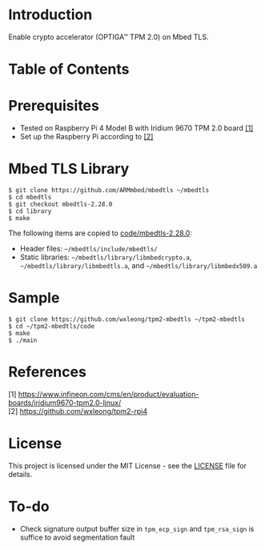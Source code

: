 # Introduction

Enable crypto accelerator (OPTIGA™ TPM 2.0) on Mbed TLS.

# Table of Contents

# Prerequisites

- Tested on Raspberry Pi 4 Model B with Iridium 9670 TPM 2.0 board [[1]](#1) 
- Set up the Raspberry Pi according to [[2]](#2)

# Mbed TLS Library

```
$ git clone https://github.com/ARMmbed/mbedtls ~/mbedtls
$ cd mbedtls
$ git checkout mbedtls-2.28.0 
$ cd library
$ make
```

The following items are copied to [code/mbedtls-2.28.0](https://github.com/wxleong/tpm2-mbedtls/tree/develop-genesis/code/mbedtls-2.28.0):
- Header files: `~/mbedtls/include/mbedtls/`
- Static libraries: `~/mbedtls/library/libmbedcrypto.a`, `~/mbedtls/library/libmbedtls.a`, and `~/mbedtls/library/libmbedx509.a`

# Sample

```
$ git clone https://github.com/wxleong/tpm2-mbedtls ~/tpm2-mbedtls
$ cd ~/tpm2-mbedtls/code
$ make
$ ./main
```

# References

<a id="1">[1] https://www.infineon.com/cms/en/product/evaluation-boards/iridium9670-tpm2.0-linux/</a><br>
<a id="2">[2] https://github.com/wxleong/tpm2-rpi4</a><br>

# License

This project is licensed under the MIT License - see the [LICENSE](LICENSE) file for details.

# To-do

- Check signature output buffer size in `tpm_ecp_sign` and `tpm_rsa_sign` is suffice to avoid segmentation fault
